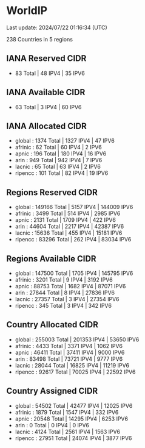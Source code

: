 # WorldIP

Last update: 2024/07/22 01:16:34 (UTC)

238 Countries in 5 regions

## IANA Reserved CIDR

- 83 Total | 48 IPV4 | 35 IPV6

## IANA Available CIDR

- 63 Total | 3 IPV4 | 60 IPV6

## IANA Allocated CIDR

- global : 1374 Total | 1327 IPV4 | 47 IPV6
- afrinic : 62 Total | 60 IPV4 | 2 IPV6
- apnic : 196 Total | 180 IPV4 | 16 IPV6
- arin : 949 Total | 942 IPV4 | 7 IPV6
- lacnic : 65 Total | 63 IPV4 | 2 IPV6
- ripencc : 101 Total | 82 IPV4 | 19 IPV6

## Regions Reserved CIDR

- global : 149166 Total | 5157 IPV4 | 144009 IPV6
- afrinic : 3499 Total | 514 IPV4 | 2985 IPV6
- apnic : 2131 Total | 1709 IPV4 | 422 IPV6
- arin : 44604 Total | 2217 IPV4 | 42387 IPV6
- lacnic : 15636 Total | 455 IPV4 | 15181 IPV6
- ripencc : 83296 Total | 262 IPV4 | 83034 IPV6

## Regions Available CIDR

- global : 147500 Total | 1705 IPV4 | 145795 IPV6
- afrinic : 3201 Total | 9 IPV4 | 3192 IPV6
- apnic : 88753 Total | 1682 IPV4 | 87071 IPV6
- arin : 27844 Total | 8 IPV4 | 27836 IPV6
- lacnic : 27357 Total | 3 IPV4 | 27354 IPV6
- ripencc : 345 Total | 3 IPV4 | 342 IPV6

## Country Allocated CIDR

- global : 255003 Total | 201353 IPV4 | 53650 IPV6
- afrinic : 4433 Total | 3371 IPV4 | 1062 IPV6
- apnic : 46411 Total | 37411 IPV4 | 9000 IPV6
- arin : 83498 Total | 73721 IPV4 | 9777 IPV6
- lacnic : 28044 Total | 16825 IPV4 | 11219 IPV6
- ripencc : 92617 Total | 70025 IPV4 | 22592 IPV6

## Country Assigned CIDR

- global : 54502 Total | 42477 IPV4 | 12025 IPV6
- afrinic : 1879 Total | 1547 IPV4 | 332 IPV6
- apnic : 20548 Total | 14295 IPV4 | 6253 IPV6
- arin : 0 Total | 0 IPV4 | 0 IPV6
- lacnic : 4124 Total | 2561 IPV4 | 1563 IPV6
- ripencc : 27951 Total | 24074 IPV4 | 3877 IPV6
